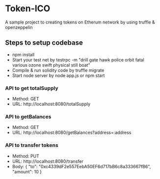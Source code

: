 # Token-ICO
A sample project to creating tokens on Etherum network by using truffle &amp; openzeppelin

## Steps to setup codebase

- npm install
- Start your test net by testrpc -m "drill gate hawk police orbit fatal various ozone swift physical still boat"
- Compile & run solidity code by truffle migrate
- Start node server by node app.js or npm start

### API to get totalSupply
- Method: GET
- URL: http://localhost:8080/totalSupply

### API to getBalances
- Method: GET
- URL: http://localhost:8080/getBalances?address=:address

### API to transfer tokens
- Method: PUT
- URL: http://localhost:8080/transfer
- Body: {
  "to": "0xc4339dF2e557EebA50EF6d717bB6c8a333667fB6",
	"amount": 10
  }
